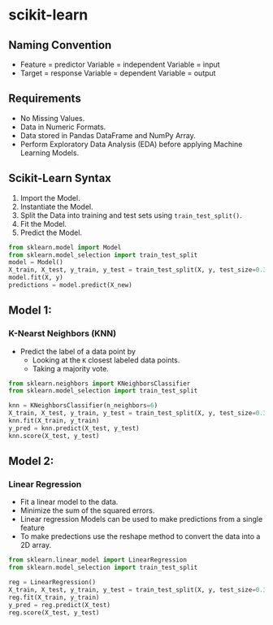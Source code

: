 # scikit-learn
## Naming Convention
- Feature = predictor Variable = independent Variable = input
- Target = response Variable = dependent Variable = output

## Requirements
- No Missing Values.
- Data in Numeric Formats.
- Data stored in Pandas DataFrame and NumPy Array. 
- Perform Exploratory Data Analysis (EDA) before applying Machine Learning Models.


## Scikit-Learn Syntax
1. Import the Model.
2. Instantiate the Model.
3. Split the Data into training and test sets using `train_test_split()`.
3. Fit the Model.
4. Predict the Model.

``` Python
from sklearn.model import Model
from sklearn.model_selection import train_test_split
model = Model()
X_train, X_test, y_train, y_test = train_test_split(X, y, test_size=0.3, random_state=21,stratify=y) # Using stratify to ensure that the proportion of the target variable is the same in both training and testing sets.
model.fit(X, y)
predictions = model.predict(X_new)
```


## Model 1:
### K-Nearst Neighbors (KNN)
- Predict the label of a data point by 
  - Looking at the `K` closest labeled data points.
  - Taking a majority vote.

``` Python
from sklearn.neighbors import KNeighborsClassifier
from sklearn.model_selection import train_test_split

knn = KNeighborsClassifier(n_neighbors=6)
X_train, X_test, y_train, y_test = train_test_split(X, y, test_size=0.3, random_state=21, stratify=y)
knn.fit(X_train, y_train)
y_pred = knn.predict(X_test, y_test)
knn.score(X_test, y_test)
```

## Model 2:
### Linear Regression
- Fit a linear model to the data.
- Minimize the sum of the squared errors.
- Linear regression Models can be used to make predictions from a single feature
- To make predections use the reshape method to convert the data into a 2D array.


``` Python
from sklearn.linear_model import LinearRegression
from sklearn.model_selection import train_test_split

reg = LinearRegression()
X_train, X_test, y_train, y_test = train_test_split(X, y, test_size=0.3, random_state=42)
reg.fit(X_train, y_train)
y_pred = reg.predict(X_test)
reg.score(X_test, y_test)
```


